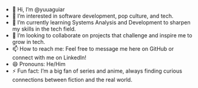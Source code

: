 - 👋 Hi, I’m @yuuaguiar
- 👀 I’m interested in software development, pop culture, and tech.
- 🌱 I’m currently learning Systems Analysis and Development to sharpen my skills in the tech field.
- 💞️ I’m looking to collaborate on projects that challenge and inspire me to grow in tech.
- 📫 How to reach me: Feel free to message me here on GitHub or connect with me on LinkedIn!
- 😄 Pronouns: He/Him
- ⚡ Fun fact: I’m a big fan of series and anime, always finding curious connections between fiction and the real world.

<!---
yuuaguiar/yuuaguiar is a ✨ special ✨ repository because its `README.md` (this file) appears on your GitHub profile.
You can click the Preview link to take a look at your changes.
--->
